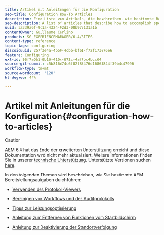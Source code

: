 ```yaml
---
title: Artikel mit Anleitungen für die Konfiguration
seo-title: Configuration How-To Articles
description: Eine Liste von Artikeln, die beschreiben, wie bestimmte Bereitstellungsaufgaben in AEM ausgeführt werden.
seo-description: A list of articles that describe how to accomplish specific deployment tasks in AEM.
uuid: 5a339a6f-9c1a-4324-92d3-08b975131a1b
contentOwner: Guillaume Carlino
products: SG_EXPERIENCEMANAGER/6.4/SITES
content-type: reference
topic-tags: configuring
discoiquuid: 257f3e4a-4b59-4cbb-bf61-f72f173676e6
feature: Configuring
exl-id: 98f7a6b1-8b16-410c-872c-4af7bc4bcc64
source-git-commit: c5b816d74c6f02f85476d16868844f39b4c47996
workflow-type: tm+mt
source-wordcount: '120'
ht-degree: 44%

---
```


# Artikel mit Anleitungen für die Konfiguration{#configuration-how-to-articles}

>[!CAUTION]
>
>AEM 6.4 hat das Ende der erweiterten Unterstützung erreicht und diese Dokumentation wird nicht mehr aktualisiert. Weitere Informationen finden Sie in unserer [technische Unterstützung](https://helpx.adobe.com/de/support/programs/eol-matrix.html). Unterstützte Versionen suchen [here](https://experienceleague.adobe.com/docs/?lang=de).

In den folgenden Themen wird beschrieben, wie Sie bestimmte AEM Bereitstellungsaufgaben durchführen:

* [Verwenden des Protokoll-Viewers](https://helpx.adobe.com/de/experience-manager/kb/logsviewer.html)
* [Bereinigen von Workflows und des Auditprotokolls](https://helpx.adobe.com/de/experience-manager/kb/howtopurgewf.html)

* [Tipps zur Leistungsoptimierung](https://helpx.adobe.com/de/experience-manager/kb/performance-tuning-tips.html)
* [Anleitung zum Entfernen von Funktionen vom Startbildschirm](/help/sites-developing/customizing-the-welcome-console.md)
* [Anleitung zur Deaktivierung der Standortverfolgung](https://helpx.adobe.com/de/experience-manager/kb/turn-off-geolocation.html) 

